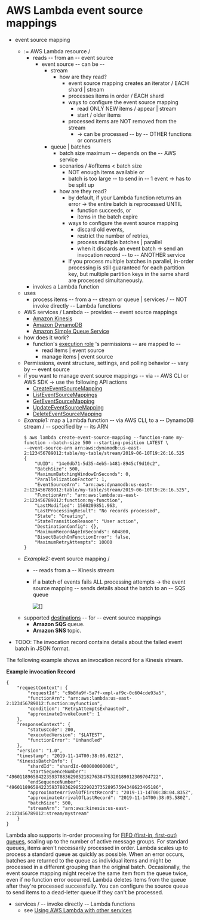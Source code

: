 # AWS Lambda event source mappings<a name="invocation-eventsourcemapping"></a>

* event source mapping
  * := AWS Lambda resource /
    * reads -- from an -- event source
      * event source -- can be --
        * stream
          * how are they read?
            * event source mapping creates an iterator / EACH shard | stream
            * processes items in order / EACH shard
            * ways to configure the event source mapping
              * read ONLY NEW items / appear | stream
              * start / older items
            * processed items are NOT removed from the stream
              * -> can be processed -- by -- OTHER functions or consumers
        * queue | batches
          * batch size maximum -- depends on the -- AWS service
          * scenarios / #ofItems < batch size
            * NOT enough items available or
            * batch is too large -- to send in -- 1 event -> has to be split up
          * how are they read?
            * by default, if your Lambda function returns an error -> the entire batch is reprocessed UNTIL
              * function succeeds, or
              * items in the batch expire
            * ways to configure the event source mapping
              * discard old events,
              * restrict the number of retries,
              * process multiple batches | parallel
              * when it discards an event batch -> send an invocation record -- to -- ANOTHER service 
            * If you process multiple batches in parallel, in\-order processing is still guaranteed for each partition key, but multiple partition keys in the same shard are processed simultaneously\.
    * invokes a Lambda function
  * uses
    * process items -- from a -- stream or queue | services / -- NOT invoke directly -- Lambda functions 
  * AWS services / Lambda -- provides -- event source mappings
    + [Amazon Kinesis](with-kinesis.md)
    + [Amazon DynamoDB](with-ddb.md)
    + [Amazon Simple Queue Service](with-sqs.md)
  * how does it work?
    * function's [execution role](lambda-intro-execution-role.md) 's permissions -- are mapped to --
      * read items | event source
      * manage items | event source
  * Permissions, event structure, settings, and polling behavior -- vary by -- event source
  * if you want to manage event source mappings -- via -- AWS CLI or AWS SDK -> use the following API actions
    + [CreateEventSourceMapping](API_CreateEventSourceMapping.md)
    + [ListEventSourceMappings](API_ListEventSourceMappings.md)
    + [GetEventSourceMapping](API_GetEventSourceMapping.md)
    + [UpdateEventSourceMapping](API_UpdateEventSourceMapping.md)
    + [DeleteEventSourceMapping](API_DeleteEventSourceMapping.md)
  * _Example1:_ map a Lambda function -- via AWS CLI, to a -- DynamoDB stream / -- specified by -- its ARN
      ```
      $ aws lambda create-event-source-mapping --function-name my-function --batch-size 500 --starting-position LATEST \
      --event-source-arn arn:aws:dynamodb:us-east-2:123456789012:table/my-table/stream/2019-06-10T19:26:16.525
      {
          "UUID": "14e0db71-5d35-4eb5-b481-8945cf9d10c2",
          "BatchSize": 500,
          "MaximumBatchingWindowInSeconds": 0,
          "ParallelizationFactor": 1,
          "EventSourceArn": "arn:aws:dynamodb:us-east-2:123456789012:table/my-table/stream/2019-06-10T19:26:16.525",
          "FunctionArn": "arn:aws:lambda:us-east-2:123456789012:function:my-function",
          "LastModified": 1560209851.963,
          "LastProcessingResult": "No records processed",
          "State": "Creating",
          "StateTransitionReason": "User action",
          "DestinationConfig": {},
          "MaximumRecordAgeInSeconds": 604800,
          "BisectBatchOnFunctionError": false,
          "MaximumRetryAttempts": 10000
      }
      ```
  * _Example2:_ event source mapping / 
    * -- reads from a -- Kinesis stream
    * if a batch of events fails ALL processing attempts -> the event source mapping -- sends details about the batch to an -- SQS queue

      ![\[\]](http://docs.aws.amazon.com/lambda/latest/dg/images/features-eventsourcemapping.png)
  * supported [destinations](invocation-async.md#invocation-async-destinations) -- for -- event source mappings
    + **Amazon SQS** queue\.
    + **Amazon SNS** topic\.

* TODO:
The invocation record contains details about the failed event batch in JSON format\.

The following example shows an invocation record for a Kinesis stream\.

**Example invocation Record**  

```
{
    "requestContext": {
        "requestId": "c9b8fa9f-5a7f-xmpl-af9c-0c604cde93a5",
        "functionArn": "arn:aws:lambda:us-east-2:123456789012:function:myfunction",
        "condition": "RetryAttemptsExhausted",
        "approximateInvokeCount": 1
    },
    "responseContext": {
        "statusCode": 200,
        "executedVersion": "$LATEST",
        "functionError": "Unhandled"
    },
    "version": "1.0",
    "timestamp": "2019-11-14T00:38:06.021Z",
    "KinesisBatchInfo": {
        "shardId": "shardId-000000000001",
        "startSequenceNumber": "49601189658422359378836298521827638475320189012309704722",
        "endSequenceNumber": "49601189658422359378836298522902373528957594348623495186",
        "approximateArrivalOfFirstRecord": "2019-11-14T00:38:04.835Z",
        "approximateArrivalOfLastRecord": "2019-11-14T00:38:05.580Z",
        "batchSize": 500,
        "streamArn": "arn:aws:kinesis:us-east-2:123456789012:stream/mystream"
    }
}
```

Lambda also supports in\-order processing for [FIFO \(first\-in, first\-out\) queues](with-sqs.md), scaling up to the number of active message groups\. For standard queues, items aren't necessarily processed in order\. Lambda scales up to process a standard queue as quickly as possible\. When an error occurs, batches are returned to the queue as individual items and might be processed in a different grouping than the original batch\. Occasionally, the event source mapping might receive the same item from the queue twice, even if no function error occurred\. Lambda deletes items from the queue after they're processed successfully\. You can configure the source queue to send items to a dead\-letter queue if they can't be processed\.

* services / -- invoke directly -- Lambda functions
  * see [Using AWS Lambda with other services](lambda-services.md)